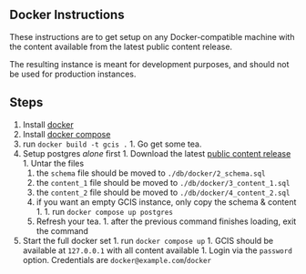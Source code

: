 ## Docker Instructions

These instructions are to get setup on any Docker-compatible machine with
the content available from the latest public content release.

The resulting instance is meant for development purposes, and should not be
used for production instances.

## Steps

  1. Install [docker](https://www.docker.com/)
  1. Install [docker compose](https://docs.docker.com/compose/install/)
  1. run `docker build -t gcis .` 
    1. Go get some tea.
  1. Setup postgres *alone* first
    1. Download the latest [public content release](https://github.com/USGCRP/gcis/releases)
    1. Untar the files
      1. the `schema` file should be moved to `./db/docker/2_schema.sql`
      1. the `content_1` file should be moved to `./db/docker/3_content_1.sql`
      1. the `content_2` file should be moved to `./db/docker/4_content_2.sql`
        1. if you want an empty GCIS instance, only copy the schema & content 1.
    1. run `docker compose up postgres` 
      1. Refresh your tea.
    1. after the previous command finishes loading, exit the command
  1. Start the full docker set
    1. run `docker compose up`
    1. GCIS should be available at `127.0.0.1` with all content available
    1. Login via the `password` option. Credentials are `docker@example.com`/`docker`

